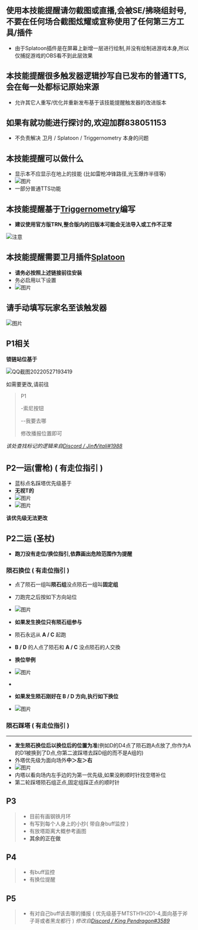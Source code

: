 ## 使用本技能提醒请勿截图或直播,会被SE/拂晓组封号,不要在任何场合截图炫耀或宣称使用了任何第三方工具/插件
* 由于Splatoon插件是在屏幕上新增一层进行绘制,并没有绘制进游戏本身,所以仅捕捉游戏的OBS看不到此层效果

## 本技能提醒很多触发器逻辑抄写自已发布的普通TTS,会在每一处都标记原始来源
* 允许其它人重写/优化并重新发布基于该技能提醒触发器的改进版本

## 如果有就功能进行探讨的,欢迎加群838051153
* 不负责解决 卫月 / Splatoon / Triggernometry 本身的问题

## 本技能提醒可以做什么
* 显示本不应显示在地上的技能 (比如雷枪冲锋路径,光玉爆炸半径等)
* ![图片](https://user-images.githubusercontent.com/31427200/170696438-ec78dc68-0bbf-42c9-bf87-d1ce11ae0c4c.png)
* 一部分普通TTS功能

## 本技能提醒基于[Triggernometry](https://github.com/paissaheavyindustries/Triggernometry)编写
* **建议使用官方版TRN,整合版内的旧版本可能会无法导入或工作不正常**

![注意](https://user-images.githubusercontent.com/31427200/187145801-abae17c9-804f-4f36-bb32-382f3b43fe5c.png)

## 本技能提醒需要卫月插件[Splatoon](https://github.com/Eternita-S/Splatoon)
* **请务必按照上述链接前往安装**
* 务必启用以下设置
* ![图片](https://user-images.githubusercontent.com/31427200/170856016-206adf2e-54ce-477d-8ca7-0278254efabb.png)

## 请手动填写玩家名至该触发器
![图片](https://user-images.githubusercontent.com/31427200/170809073-2cfdcd4d-d831-4dae-9f32-e57ffb231d2d.png)

## P1相关
**锁链站位基于**

![QQ截图20220527193419](https://user-images.githubusercontent.com/31427200/170691760-a7972ba4-3e1d-4c6c-99a0-4c27515df168.png)

如需要更改,请前往
>P1
>
> -索尼按钮
> 
> --我要去哪
> 
> 修改播报位置即可

_该处查找标记的逻辑来自[Discord / Jin❗Vitali#1988](https://discord.com/channels/374517624228544512/399219257302450196/968813549482831882)_

## P2一运(雷枪) ( 有走位指引 )
* 蓝标点名踩塔优先级基于
* **无视T的**
* ![图片](https://user-images.githubusercontent.com/31427200/170693486-cd942000-07b5-459d-a1cd-ee598048ecb3.png)
* ![图片](https://user-images.githubusercontent.com/31427200/170693710-fde08f75-9961-4eab-8399-6828eb58a1a8.png)

**该优先级无法更改**

## P2二运 (圣杖)
* **跑刀没有走位/换位指引,依靠画出危险范围作为提醒**
### 陨石换位 ( 有走位指引 )
* 点了陨石一组叫**陨石组**没点陨石一组叫**固定组**
* 刀跑完之后按如下方向站位
* ![图片](https://user-images.githubusercontent.com/31427200/170695155-ddbf799a-e9f8-4f75-8666-7cc70385bc57.png)

* **如果发生换位只有陨石组参与**
* 陨石永远从 **A / C** 起跑
* **B / D** 的人点了陨石和 **A / C** 没点陨石的人交換
* **换位举例**
* ![图片](https://user-images.githubusercontent.com/31427200/170695506-81a7875b-acab-4421-9d3d-93a1ae343f49.png)
* 
* **如果发生陨石刚好在 B / D 方向,执行如下换位**
* ![图片](https://user-images.githubusercontent.com/31427200/170695629-67585bcc-8602-47f8-90ad-6e6639d7c805.png)

### 陨石踩塔 ( 有走位指引 )
***
* **发生陨石换位后以换位后的位置为准**(例如D的D4点了陨石跑A点放了,你作为A的D1被换到了D点,你第二波踩塔去踩D组的而不是A组的)
* 外塔优先级为面向场外**中＞左＞右**
* ![图片](https://user-images.githubusercontent.com/31427200/170697573-da3903f0-a058-4cb4-9ead-556b92dad142.png)
* 内塔以看向场内左手边的为第一优先级,如果没刷顺时针找空塔补位
* 第二轮踩塔陨石组正点,固定组踩正点的顺时针


## P3
>* 目前有画钢铁月环
>* 有写到每个人身上的小抄( 带自身buff监控 )
>* 有放塔距离大概参考画图
>* **其余的正在做**

## P4
>* 有buff监控
>* 有换位提醒

## P5
>* 有对自己buff该去哪的播报 ( 优先级基于MTSTH1H2D1-4,面向基于斧子哥或者黑龙都行 ) _修改自[Discord / King Pendragon#3589](https://discord.com/channels/374517624228544512/399219257302450196/973021350069420072)_

